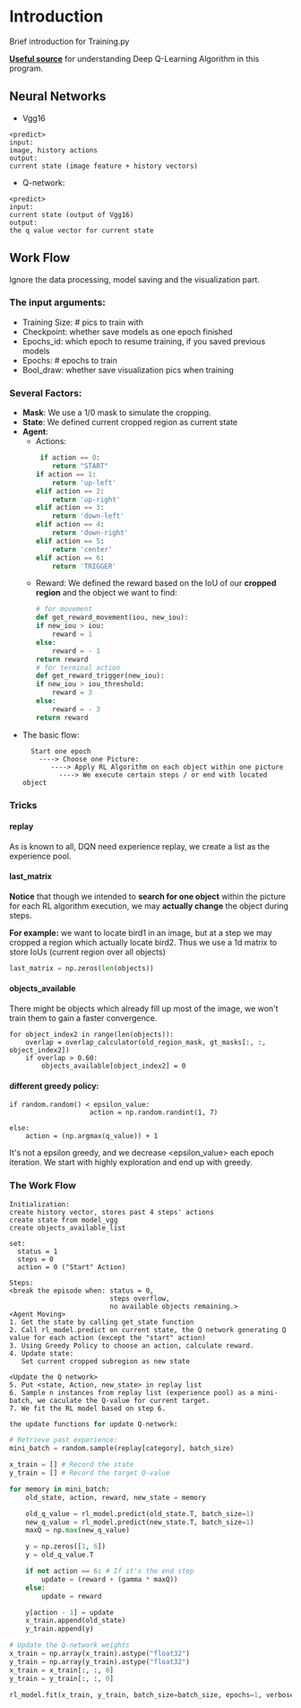 # Introduction
Brief introduction for Training.py<br/>

<a href='https://www.cnblogs.com/pinard/p/9714655.html'>**Useful source**</a> for understanding Deep Q-Learning
Algorithm in this program.

## Neural Networks
- Vgg16
```
<predict>
input:
image, history actions
output:
current state (image feature + history vectors)
```
- Q-network:
```
<predict>
input: 
current state (output of Vgg16)
output:
the q value vector for current state
```
## Work Flow
Ignore the data processing, model saving and the visualization part.<br/>

### The input arguments:
- Training Size: # pics to train with
- Checkpoint: whether save models as one epoch finished
- Epochs_id: which epoch to resume training, if you saved previous models
- Epochs: # epochs to train
- Bool_draw: whether save visualization pics when training 

### Several Factors:
- **Mask**: We use a 1/0 mask to simulate the cropping.
- **State**: We defined current cropped region as current state
- **Agent**:
  - Actions:
    ```python
     if action == 0:
        return "START"
    if action == 1:
        return 'up-left'
    elif action == 2:
        return 'up-right'
    elif action == 3:
        return 'down-left'
    elif action == 4:
        return 'down-right'
    elif action == 5:
        return 'center'
    elif action == 6:
        return 'TRIGGER'
    ```
  - Reward: We defined the reward based on the IoU of our **cropped region** and the object we want to find:  
    ```python
    # for movement
    def get_reward_movement(iou, new_iou):
    if new_iou > iou:
        reward = 1
    else:
        reward = - 1
    return reward
    # for terminal action
    def get_reward_trigger(new_iou):
    if new_iou > iou_threshold:
        reward = 3
    else:
        reward = - 3
    return reward
    ```
- The basic flow:  
  ```
    Start one epoch
      ----> Choose one Picture:
         ----> Apply RL Algorithm on each object within one picture
           ----> We execute certain steps / or end with located object
    ```
    
### Tricks
#### replay
As is known to all, DQN need experience replay, we create a list <replay> as the experience pool. 

#### last_matrix
 **Notice** that though we intended to **search for one object** within the picture for each RL algorithm execution, we may **actually change** the object during steps.

**For example:** we want to locate bird1 in an image, but at a step we may cropped a region which actually locate bird2. Thus we use a 1d matrix to store IoUs (current region over all objects)
```python
last_matrix = np.zeros(len(objects))
```
#### objects_available
There might be objects which already fill up most of the image, we won't train them to gain a faster convergence.
```
for object_index2 in range(len(objects)):
    overlap = overlap_calculator(old_region_mask, gt_masks[:, :, object_index2])
    if overlap > 0.60:
        objects_available[object_index2] = 0
```
#### different greedy policy:
```
if random.random() < epsilon_value:
                    action = np.random.randint(1, 7)

else:
    action = (np.argmax(q_value)) + 1
```
It's not a epsilon greedy, and we decrease <epsilon_value> each epoch iteration. We start with highly exploration and end up with greedy.  

### The Work Flow
```
Initialization:
create history vector, stores past 4 steps' actions
create state from model_vgg
create objects_available_list

set: 
  status = 1
  steps = 0
  action = 0 ("Start" Action)
  
Steps:
<break the episode when: status = 0, 
                         steps overflow, 
                         no available objects remaining.>
<Agent Moving>
1. Get the state by calling get_state function
2. Call rl_model.predict on current state, the Q network generating Q value for each action (except the "start" action)
3. Using Greedy Policy to choose an action, calculate reward.
4. Update state:
   Set current cropped subregion as new state
   
<Update the Q network>
5. Put <state, Action, new_state> in replay list
6. Sample n instances from replay list (experience pool) as a mini-batch, we caculate the Q-value for current target.
7. We fit the RL model based on step 6.
```
```python
the update functions for update Q-network:

# Retrieve past experience:
mini_batch = random.sample(replay[category], batch_size)

x_train = [] # Record the state
y_train = [] # Record the target Q-value

for memory in mini_batch:
    old_state, action, reward, new_state = memory

    old_q_value = rl_model.predict(old_state.T, batch_size=1)
    new_q_value = rl_model.predict(new_state.T, batch_size=1)
    maxQ = np.max(new_q_value)

    y = np.zeros([1, 6])
    y = old_q_value.T

    if not action == 6: # If it's the end step
        update = (reward + (gamma * maxQ))
    else:
        update = reward

    y[action - 1] = update
    x_train.append(old_state)
    y_train.append(y)

# Update the Q-network weights
x_train = np.array(x_train).astype("float32")
y_train = np.array(y_train).astype("float32")
x_train = x_train[:, :, 0]
y_train = y_train[:, :, 0]

rl_model.fit(x_train, y_train, batch_size=batch_size, epochs=1, verbose=0)
```


    





                            





